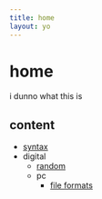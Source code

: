 ```yaml
---
title: home
layout: yo
---
```


# home

i dunno what this is 

## content

- [syntax](content/syntax.md)
- digital
	- [random](content/digital/random.md)
	- pc
		- [file formats](content/digital/pc/fileFormats.md) 




